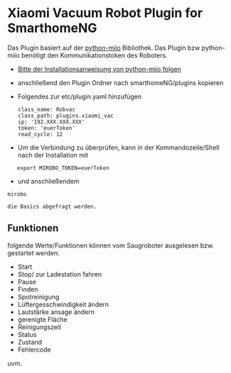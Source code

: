# Xiaomi Vacuum Robot Plugin for SmarthomeNG
Das Plugin basiert auf der [python-miio](https://github.com/rytilahti/python-miio) Bibliothek. Das Plugin bzw python-miio benötigt den Kommunikationstoken des Roboters. 

- [Bitte der Installationsanweisung von python-miio folgen](https://python-miio.readthedocs.io/en/latest/discovery.html#installation)
- anschließend den Plugin Ordner nach smarthomeNG/plugins kopieren
- Folgendes zur etc/plugin.yaml hinzufügen

    ```Roboter:
    class_name: Robvac
    class_path: plugins.xiaomi_vac
    ip: '192.XXX.XXX.XXX'
    token: 'euerToken'
    read_cycle: 12
    ```
    
- Um die Verbindung zu überprüfen, kann in der Kommandozeile/Shell nach der Installation mit 

```export MIROBO_IP=192.xxx.xxx.xxx
   export MIROBO_TOKEN=euerToken
```
   
- und anschließendem

```mirobo```

    die Basics abgefragt werden. 


## Funktionen

folgende Werte/Funktionen können vom Saugroboter ausgelesen bzw. gestartet werden:
- Start
- Stop/ zur Ladestation fahren
- Pause
- Finden
- Spotreinigung
- Lüftergesschwindigkeit ändern
- Lautstärke ansage ändern
- gerenigte Fläche
- Reinigungszeit
- Status
- Zustand
- Fehlercode

uvm.

